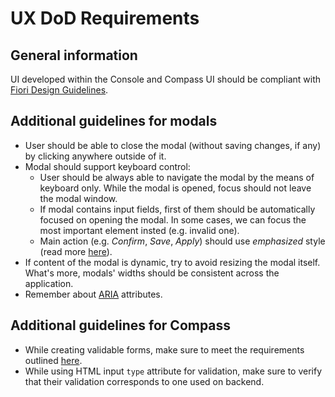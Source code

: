 # UX DoD Requirements

## General information

UI developed within the Console and Compass UI should be compliant with [Fiori Design Guidelines](https://experience.sap.com/fiori-design-web/).

## Additional guidelines for modals

* User should be able to close the modal (without saving changes, if any) by clicking anywhere outside of it.
* Modal should support keyboard control:
    * User should be always able to navigate the modal by the means of keyboard only. While the modal is opened, focus should not leave the modal window.
    * If modal contains input fields, first of them should be automatically focused on opening the modal. In some cases, we can focus the most important element insted (e.g. invalid one).
    * Main action (e.g. _Confirm_, _Save_, _Apply_) should use _emphasized_ style (read more [here](https://experience.sap.com/fiori-design-web/button)).
* If content of the modal is dynamic, try to avoid resizing the modal itself. What's more, modals' widths should be consistent across the application.
* Remember about [ARIA](https://www.w3.org/WAI/standards-guidelines/aria/) attributes.

## Additional guidelines for Compass

* While creating validable forms, make sure to meet the requirements outlined [here](https://github.com/kyma-incubator/compass/blob/master/docs/architecture/input-validation.md).
* While using HTML input `type` attribute for validation, make sure to verify that their validation corresponds to one used on backend.

